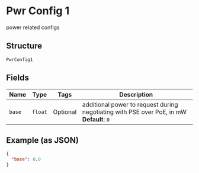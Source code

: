 
# Pwr Config 1

power related configs

## Structure

`PwrConfig1`

## Fields

| Name | Type | Tags | Description |
|  --- | --- | --- | --- |
| `base` | `float` | Optional | additional power to request during negotiating with PSE over PoE, in mW<br>**Default**: `0` |

## Example (as JSON)

```json
{
  "base": 0.0
}
```

